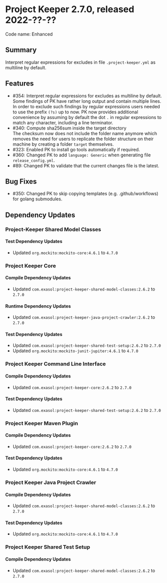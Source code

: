 # Project Keeper 2.7.0, released 2022-??-??

Code name: Enhanced

## Summary

Interpret regular expressions for excludes in file `.project-keeper.yml` as multiline by default.

## Features

* #354: Interpret regular expressions for excludes as multiline by default. <br />
Some findings of PK have rather long output and contain multiple lines. In order to exclude such findings by regular expressions users needed to use the prefix `(?s)` up to now. PK now provides additional convenience by assuming by default the dot `.` in regular expressions to match any character, including a line terminator.
* #340: Compute sha256sum inside the target directory <br />
The checksum now does not include the folder name anymore which removes the need for users to replicate the folder structure on their machine by creating a folder `target` themselves.
* #323: Enabled PK to install go tools automatically if required.
* #360: Changed PK to add `language: Generic` when generating file `release_config.yml`.
* #89: Changed PK to validate that the current changes file is the latest.

## Bug Fixes

* #350: Changed PK to skip copying templates (e.g. .github/workflows) for golang submodules.

## Dependency Updates

### Project-Keeper Shared Model Classes

#### Test Dependency Updates

* Updated `org.mockito:mockito-core:4.6.1` to `4.7.0`

### Project Keeper Core

#### Compile Dependency Updates

* Updated `com.exasol:project-keeper-shared-model-classes:2.6.2` to `2.7.0`

#### Runtime Dependency Updates

* Updated `com.exasol:project-keeper-java-project-crawler:2.6.2` to `2.7.0`

#### Test Dependency Updates

* Updated `com.exasol:project-keeper-shared-test-setup:2.6.2` to `2.7.0`
* Updated `org.mockito:mockito-junit-jupiter:4.6.1` to `4.7.0`

### Project Keeper Command Line Interface

#### Compile Dependency Updates

* Updated `com.exasol:project-keeper-core:2.6.2` to `2.7.0`

#### Test Dependency Updates

* Updated `com.exasol:project-keeper-shared-test-setup:2.6.2` to `2.7.0`

### Project Keeper Maven Plugin

#### Compile Dependency Updates

* Updated `com.exasol:project-keeper-core:2.6.2` to `2.7.0`

#### Test Dependency Updates

* Updated `org.mockito:mockito-core:4.6.1` to `4.7.0`

### Project Keeper Java Project Crawler

#### Compile Dependency Updates

* Updated `com.exasol:project-keeper-shared-model-classes:2.6.2` to `2.7.0`

#### Test Dependency Updates

* Updated `org.mockito:mockito-core:4.6.1` to `4.7.0`

### Project Keeper Shared Test Setup

#### Compile Dependency Updates

* Updated `com.exasol:project-keeper-shared-model-classes:2.6.2` to `2.7.0`

